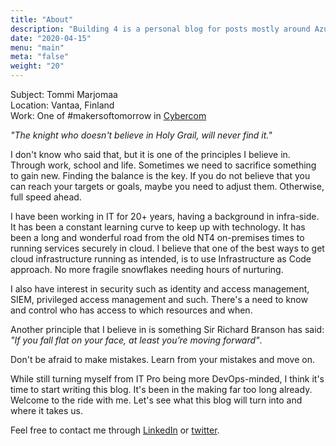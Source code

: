 ```yaml
---
title: "About"
description: "Building 4 is a personal blog for posts mostly around Azure, DevOps, Kubernetes, Powershell, security and whatever I feel like is worth writing."
date: "2020-04-15"
menu: "main"
meta: "false"
weight: "20"
---
```

Subject: Tommi Marjomaa  
Location: Vantaa, Finland  
Work: One of #makersoftomorrow in [Cybercom](https://cybercom.com)

_"The knight who doesn't believe in Holy Grail, will never find it."_

I don't know who said that, but it is one of the principles I believe in. Through work, school and life. Sometimes we need to sacrifice something to gain new. Finding the balance is the key. If you do not believe that you can reach your targets or goals, maybe you need to adjust them. Otherwise, full speed ahead.
  
I have been working in IT for 20+ years, having a background in infra-side. It has been a constant learning curve to keep up with technology. It has been a long and wonderful road from the old NT4 on-premises times to running services securely in cloud. I believe that one of the best ways to get cloud infrastructure running as intended, is to use Infrastructure as Code approach. No more fragile snowflakes needing hours of nurturing.

I also have interest in security such as identity and access management, SIEM, privileged access management and such. There's a need to know and control who has access to which resources and when.

Another principle that I believe in is something Sir Richard Branson has said: _"If you fall flat on your face, at least you’re moving forward"_.

Don't be afraid to make mistakes. Learn from your mistakes and move on.

While still turning myself from IT Pro being more DevOps-minded, I think it's time to start writing this blog. It's been in the making far too long already. Welcome to the ride with me. Let's see what this blog will turn into and where it takes us.

Feel free to contact me through [LinkedIn](https://linkedin.com/in/tommimarjomaa) or [twitter](https://twitter.com/tommimarjomaa).
